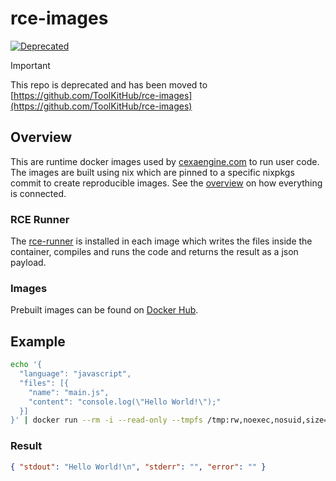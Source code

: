 # rce-images

[![Deprecated](https://img.shields.io/badge/status-deprecated-red)](https://github.com/ToolKitHub/rce-runner)

> [!IMPORTANT]
> This repo is deprecated and has been moved to [https://github.com/ToolKitHub/rce-images](https://github.com/ToolKitHub/rce-images)

## Overview

This are runtime docker images used by [cexaengine.com](https://cexaengine.com) to run user code.
The images are built using nix which are pinned to a specific nixpkgs commit to create reproducible images.
See the [overview](https://github.com/xosnrdev/carai) on how everything is connected.

### RCE Runner

The [rce-runner](https://github.com/xosnrdev/rce-runner) is installed in each image which writes the files inside the container, compiles and runs the code and returns the result as a json payload.

### Images

Prebuilt images can be found on [Docker Hub](https://hub.docker.com/u/toolkithub).

## Example

```bash
echo '{
  "language": "javascript",
  "files": [{
    "name": "main.js",
    "content": "console.log(\"Hello World!\");"
  }]
}' | docker run --rm -i --read-only --tmpfs /tmp:rw,noexec,nosuid,size=65536k --tmpfs /home/rce:rw,exec,nosuid,uid=1000,gid=1000,size=131072k -u rce -w /home/rce rce/javascript:latest
```

### Result

```json
{ "stdout": "Hello World!\n", "stderr": "", "error": "" }
```
